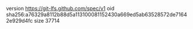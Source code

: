 version https://git-lfs.github.com/spec/v1
oid sha256:a76329a8112b88d5a113100081152430a669ed5ab63528572de71642e929d4fc
size 37714

